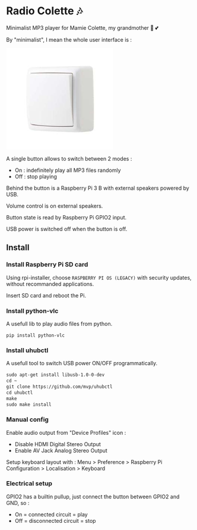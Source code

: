 # Radio Colette :notes:

Minimalist MP3 player for Mamie Colette, my grandmother :older_woman: :two_hearts:

By "minimalist", I mean the whole user interface is :

![A single button](button.jpg)

A single button allows to switch between 2 modes :
- On : indefinitely play all MP3 files randomly
- Off : stop playing

Behind the button is a Raspberry Pi 3 B with external speakers powered by USB.

Volume control is on external speakers.

Button state is read by Raspberry Pi GPIO2 input.

USB power is switched off when the button is off.

## Install

### Install Raspberry Pi SD card

Using rpi-installer, choose `RASPBERRY PI OS (LEGACY)` with security updates, without recommanded applications.

Insert SD card and reboot the Pi.

### Install python-vlc

A usefull lib to play audio files from python.

```
pip install python-vlc
```

### Install uhubctl

A usefull tool to switch USB power ON/OFF programmatically.

```
sudo apt-get install libusb-1.0-0-dev
cd ~
git clone https://github.com/mvp/uhubctl
cd uhubctl
make
sudo make install
```

### Manual config

Enable audio output from "Device Profiles" icon :
- Disable HDMI Digital Stereo Output
- Enable AV Jack Analog Stereo Output

Setup keyboard layout with : Menu > Preference > Raspberry Pi Configuration > Localisation > Keyboard

### Electrical setup

GPIO2 has a builtin pullup, just connect the button between GPIO2 and GND, so :
- On = connected circuit = play
- Off = disconnected circuit = stop

